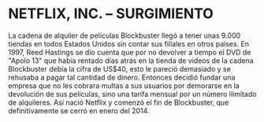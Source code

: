 # NETFLIX, INC. – SURGIMIENTO

La cadena de alquiler de películas Blockbuster llegó a tener unas 9.000 tiendas en todos Estados Unidos sin contar sus filiales en otros países. En 1997, Reed Hastings se dio cuenta que por no devolver a tiempo el DVD de "Apolo 13" que había rentado días atrás en la tienda de videos de la cadena Blockbuster debía la cifra de US$40, esto le pareció demasiado y se rehusaba a pagar tal cantidad de dinero.
Entonces decidió fundar una empresa que no les cobrara multas a sus usuarios por demorarse en la devolución de sus películas, sino una tarifa mensual por un número ilimitado de alquileres.
Así nació Netflix y comenzó el fin de Blockbuster, que definitivamente se cerró en enero del 2014.

